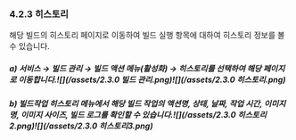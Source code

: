 ### 4.2.3 히스토리

해당 빌드의 히스토리 페이지로 이동하여 빌드 실행 항목에 대하여 히스토리 정보를 볼 수 있습니다.

##### **a\)    서비스 **→** 빌드 관리 **→ 빌드 액션 메뉴\(활성화\) → 히스토리를** 선택하여 해당 페이지로 이동합니다.**![](/assets/2.3.0 빌드 관리.png)![](/assets/2.3.0 히스토리.png)

##### b\) 빌드작업 히스토리 메뉴에서 해당 빌드 작업의 액션명, 상태, 날짜, 작업 시간, 이미지명, 이미지 사이즈, 빌드 로그를 확인할 수 있습니다.![](/assets/2.3.0 히스토리2.png)![](/assets/2.3.0 히스토리3.png)



